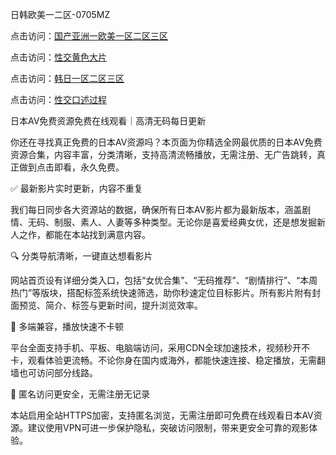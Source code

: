 
日韩欧美一二区-0705MZ


点击访问：<a href="https://bsdf-5f5.pages.dev/">国产亚洲一欧美一区二区三区</a>

点击访问：<a href="https://vassv.pages.dev/">性交黄色大片</a>

点击访问：<a href="https://bered.pages.dev/">韩日一区二区三区</a>

点击访问：<a href="https://rtj-3zo.pages.dev/">性交口述过程</a>




日本AV免费资源免费在线观看｜高清无码每日更新

你还在寻找真正免费的日本AV资源吗？本页面为你精选全网最优质的日本AV免费资源合集，内容丰富，分类清晰，支持高清流畅播放，无需注册、无广告跳转，真正做到点击即看，永久免费。

✅ 最新影片实时更新，内容不重复

我们每日同步各大资源站的数据，确保所有日本AV影片都为最新版本，涵盖剧情、无码、制服、素人、人妻等多种类型。无论你是喜爱经典女优，还是想发掘新人之作，都能在本站找到满意内容。

🔍 分类导航清晰，一键直达想看影片

网站首页设有详细分类入口，包括“女优合集”、“无码推荐”、“剧情排行”、“本周热门”等版块，搭配标签系统快速筛选，助你秒速定位目标影片。所有影片附有封面预览、简介、标签与更新时间，提升浏览效率。

📱 多端兼容，播放快速不卡顿

平台全面支持手机、平板、电脑端访问，采用CDN全球加速技术，视频秒开不卡，观看体验更流畅。不论你身在国内或海外，都能快速连接、稳定播放，无需翻墙也可访问部分线路。

🔐 匿名访问更安全，无需注册无记录

本站启用全站HTTPS加密，支持匿名浏览，无需注册即可免费在线观看日本AV资源。建议使用VPN可进一步保护隐私，突破访问限制，带来更安全可靠的观影体验。






























<span style="display:none;">[Canonical link](  ）</span>
